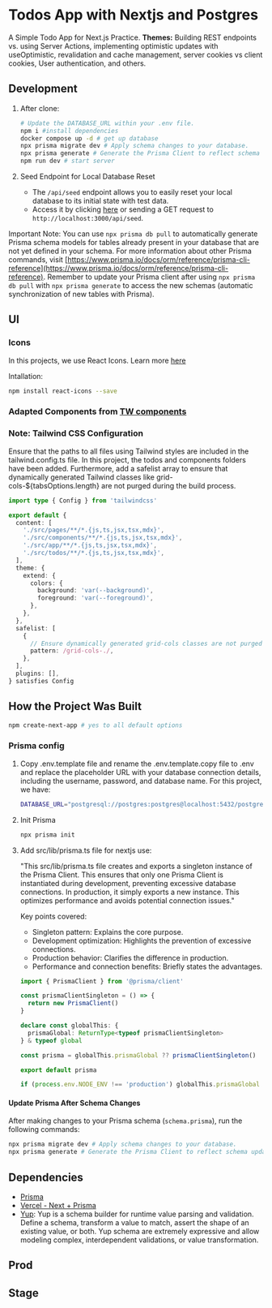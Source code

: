 # Todos App with Nextjs and Postgres

A Simple Todo App for Next.js Practice.
**Themes:** Building REST endpoints vs. using Server Actions, implementing optimistic updates with useOptimistic, revalidation and cache management, server cookies vs client cookies, User authentication, and others.

## Development

1. After clone:

   ```bash
   # Update the DATABASE_URL within your .env file.
   npm i #install dependencies
   docker compose up -d # get up database
   npx prisma migrate dev # Apply schema changes to your database.
   npx prisma generate # Generate the Prisma Client to reflect schema updates.
   npm run dev # start server
   ```

2. Seed Endpoint for Local Database Reset

   - The `/api/seed` endpoint allows you to easily reset your local database to its initial state with test data.
   - Access it by clicking [here](http://localhost:3000/api/seed) or sending a GET request to `http://localhost:3000/api/seed`.

Important Note: You can use `npx prisma db pull` to automatically generate Prisma schema models for tables already present in your database that are not yet defined in your schema. For more information about other Prisma commands, visit [https://www.prisma.io/docs/orm/reference/prisma-cli-reference](https://www.prisma.io/docs/orm/reference/prisma-cli-reference). Remember to update your Prisma client after using `npx prisma db pull` with `npx prisma generate` to access the new schemas (automatic synchronization of new tables with Prisma).

## UI

### Icons

In this projects, we use React Icons. Learn more [here](https://react-icons.github.io/react-icons/)

Intallation:

```bash
npm install react-icons --save
```

### Adapted Components from [TW components](https://www.creative-tim.com/twcomponents)

### Note: Tailwind CSS Configuration

Ensure that the paths to all files using Tailwind styles are included in the tailwind.config.ts file. In this project, the todos and components folders have been added.
Furthermore, add a safelist array to ensure that dynamically generated Tailwind classes like grid-cols-${tabsOptions.length} are not purged during the build process.

```typescript
import type { Config } from 'tailwindcss'

export default {
  content: [
    './src/pages/**/*.{js,ts,jsx,tsx,mdx}',
    './src/components/**/*.{js,ts,jsx,tsx,mdx}',
    './src/app/**/*.{js,ts,jsx,tsx,mdx}',
    './src/todos/**/*.{js,ts,jsx,tsx,mdx}',
  ],
  theme: {
    extend: {
      colors: {
        background: 'var(--background)',
        foreground: 'var(--foreground)',
      },
    },
  },
  safelist: [
    {
      // Ensure dynamically generated grid-cols classes are not purged
      pattern: /grid-cols-./,
    },
  ],
  plugins: [],
} satisfies Config
```

## How the Project Was Built

```bash
npm create-next-app # yes to all default options
```

### Prisma config

1. Copy .env.template file and rename the .env.template.copy file to .env and replace the placeholder URL with your database connection details, including the username, password, and database name. For this project, we have:

   ```bash
   DATABASE_URL="postgresql://postgres:postgres@localhost:5432/postgres"
   ```

2. Init Prisma

   ```bash
   npx prisma init
   ```

3. Add src/lib/prisma.ts file for nextjs use:

   "This src/lib/prisma.ts file creates and exports a singleton instance of the Prisma Client. This ensures that only one Prisma Client is instantiated during development, preventing excessive database connections. In production, it simply exports a new instance. This optimizes performance and avoids potential connection issues."

   Key points covered:

   - Singleton pattern: Explains the core purpose.
   - Development optimization: Highlights the prevention of excessive connections.
   - Production behavior: Clarifies the difference in production.
   - Performance and connection benefits: Briefly states the advantages.

   ```ts
   import { PrismaClient } from '@prisma/client'

   const prismaClientSingleton = () => {
     return new PrismaClient()
   }

   declare const globalThis: {
     prismaGlobal: ReturnType<typeof prismaClientSingleton>
   } & typeof global

   const prisma = globalThis.prismaGlobal ?? prismaClientSingleton()

   export default prisma

   if (process.env.NODE_ENV !== 'production') globalThis.prismaGlobal = prisma
   ```

#### Update Prisma After Schema Changes

After making changes to your Prisma schema (`schema.prisma`), run the following commands:

```bash
npx prisma migrate dev # Apply schema changes to your database.
npx prisma generate # Generate the Prisma Client to reflect schema updates.
```

## Dependencies

- [Prisma](https://www.prisma.io/docs/orm/overview/introduction/what-is-prisma)
- [Vercel - Next + Prisma](https://vercel.com/guides/nextjs-prisma-postgres)
- [Yup](https://www.npmjs.com/package/yup): Yup is a schema builder for runtime value parsing and validation. Define a schema, transform a value to match, assert the shape of an existing value, or both. Yup schema are extremely expressive and allow modeling complex, interdependent validations, or value transformation.

## Prod

## Stage
